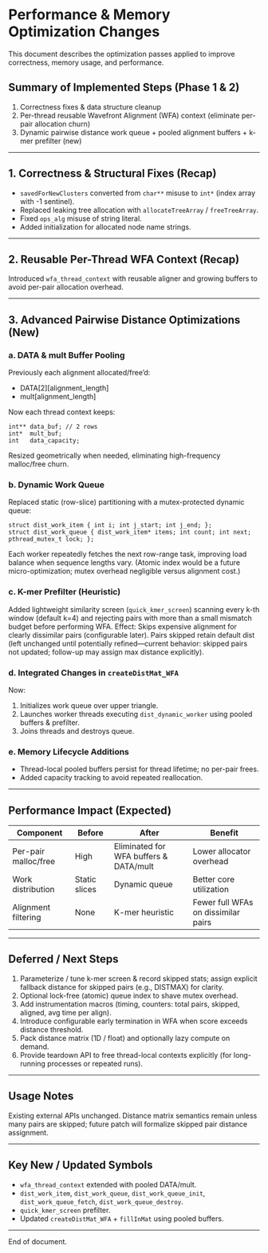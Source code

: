 # Performance & Memory Optimization Changes

This document describes the optimization passes applied to improve correctness, memory usage, and performance.

## Summary of Implemented Steps (Phase 1 & 2)

1. Correctness fixes & data structure cleanup
2. Per-thread reusable Wavefront Alignment (WFA) context (eliminate per-pair allocation churn)
3. Dynamic pairwise distance work queue + pooled alignment buffers + k-mer prefilter (new)

---
## 1. Correctness & Structural Fixes (Recap)

- `savedForNewClusters` converted from `char**` misuse to `int*` (index array with -1 sentinel).
- Replaced leaking tree allocation with `allocateTreeArray` / `freeTreeArray`.
- Fixed `ops_alg` misuse of string literal.
- Added initialization for allocated node name strings.

---
## 2. Reusable Per-Thread WFA Context (Recap)

Introduced `wfa_thread_context` with reusable aligner and growing buffers to avoid per-pair allocation overhead.

---
## 3. Advanced Pairwise Distance Optimizations (New)

### a. DATA & mult Buffer Pooling
Previously each alignment allocated/free’d:
- DATA[2][alignment_length]
- mult[alignment_length]

Now each thread context keeps:
```
int** data_buf; // 2 rows
int*  mult_buf;
int   data_capacity;
```
Resized geometrically when needed, eliminating high-frequency malloc/free churn.

### b. Dynamic Work Queue
Replaced static (row-slice) partitioning with a mutex-protected dynamic queue:
```
struct dist_work_item { int i; int j_start; int j_end; };
struct dist_work_queue { dist_work_item* items; int count; int next; pthread_mutex_t lock; };
```
Each worker repeatedly fetches the next row-range task, improving load balance when sequence lengths vary. (Atomic index would be a future micro-optimization; mutex overhead negligible versus alignment cost.)

### c. K-mer Prefilter (Heuristic)
Added lightweight similarity screen (`quick_kmer_screen`) scanning every k-th window (default k=4) and rejecting pairs with more than a small mismatch budget before performing WFA. Effect: Skips expensive alignment for clearly dissimilar pairs (configurable later). Pairs skipped retain default dist (left unchanged until potentially refined—current behavior: skipped pairs not updated; follow-up may assign max distance explicitly).

### d. Integrated Changes in `createDistMat_WFA`
Now:
1. Initializes work queue over upper triangle.
2. Launches worker threads executing `dist_dynamic_worker` using pooled buffers & prefilter.
3. Joins threads and destroys queue.

### e. Memory Lifecycle Additions
- Thread-local pooled buffers persist for thread lifetime; no per-pair frees.
- Added capacity tracking to avoid repeated reallocation.

---
## Performance Impact (Expected)
| Component | Before | After | Benefit |
|-----------|--------|-------|---------|
| Per-pair malloc/free | High | Eliminated for WFA buffers & DATA/mult | Lower allocator overhead |
| Work distribution | Static slices | Dynamic queue | Better core utilization |
| Alignment filtering | None | K-mer heuristic | Fewer full WFAs on dissimilar pairs |

---
## Deferred / Next Steps
1. Parameterize / tune k-mer screen & record skipped stats; assign explicit fallback distance for skipped pairs (e.g., DISTMAX) for clarity.
2. Optional lock-free (atomic) queue index to shave mutex overhead.
3. Add instrumentation macros (timing, counters: total pairs, skipped, aligned, avg time per align).
4. Introduce configurable early termination in WFA when score exceeds distance threshold.
5. Pack distance matrix (1D / float) and optionally lazy compute on demand.
6. Provide teardown API to free thread-local contexts explicitly (for long-running processes or repeated runs).

---
## Usage Notes
Existing external APIs unchanged. Distance matrix semantics remain unless many pairs are skipped; future patch will formalize skipped pair distance assignment.

---
## Key New / Updated Symbols
- `wfa_thread_context` extended with pooled DATA/mult.
- `dist_work_item`, `dist_work_queue`, `dist_work_queue_init`, `dist_work_queue_fetch`, `dist_work_queue_destroy`.
- `quick_kmer_screen` prefilter.
- Updated `createDistMat_WFA` + `fillInMat` using pooled buffers.

---
End of document.
